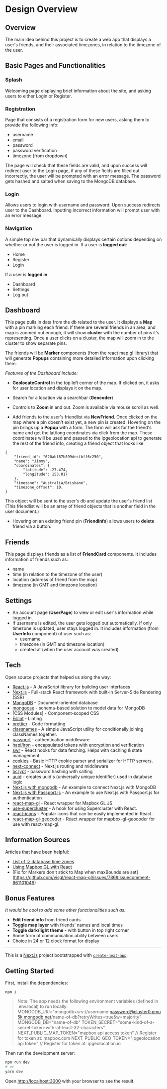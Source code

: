 # Design Overview

## Overview

The main idea behind this project is to create a web app that displays a user's friends, and their associated timezones, in relation to the timezone of the user.

## Basic Pages and Functionalities

### Splash

Welcoming page displaying brief information about the site, and asking users to either Login or Register.

### Registration

Page that consists of a registration form for new users, asking them to provide the following info:

-   username
-   email
-   password
-   password verification
-   timezone (from dropdown)

The page will check that these fields are valid, and upon success will redirect user to the Login page, if any of these fields are filled out incorrectly, the user will be prompted with an error message. The password gets hashed and salted when saving to the MongoDB database.

### Login

Allows users to login with username and password. Upon success redirects user to the Dashboard. Inputting incorrect information will prompt user with an error message.

### Navigation

A simple top nav bar that dynamically displays certain options depending on whether or not the user is logged in.
If a user is **logged out**:

-   Home
-   Register
-   Login

If a user is **logged in**:

-   Dashboard
-   Settings
-   Log out

## Dashboard

This page pulls in data from the db related to the user. It displays a **Map** with a pin marking each friend. If there are several friends in an area, and map is zoomed out enough, it will show **cluster** with the number of pins it's representing. Once a user clicks on a cluster, the map will zoom in to the cluster to show separate pins.

The friends will be **Marker** components (from the react map gl library) that will generate **Popups** containing more detailed information upon clicking them.

_Features of the Dashboard include:_

-   **GeolocateControl** in the top left corner of the map. If clicked on, it asks for user location and displays it on the map.

-   Search for a location via a searchbar (**Geocoder**)
-   Controls to **Zoom** in and out. Zoom is available via mouse scroll as well.

-   Add friends to the user's friendlist via **NewFriend**.
    Once clicked on the map where a pin doesn't exist yet, a new pin is created. Hovering on the pin brings up a **Popup** with a form.
    The form will ask for the friend's name and get the lat/long coordinates via click from the map. These coordinates will be used and passed to the ipgeolocation api to generate the rest of the friend info, creating a friend object that looks like:

```
{
    "friend_id": "620abf87b899decfbff6c250",
    "name": "Jimmy",
    "coordinates": {
        "latitude": -27.474,
        "longitude": 153.017
    },
    "timezone": "Australia/Brisbane",
    "timezone_offset": 10,
}
```

This object will be sent to the user's db and update the user's friend list (This friendlist will be an array of friend objects that is another field in the user document.)

-   Hovering on an existing friend pin (**FriendInfo**) allows users to **delete** friend via a button.

## Friends

This page displays friends as a list of **FriendCard** components.
It includes information of friends such as:

-   name
-   time (in relation to the timezone of the user)
-   location (address of friend from the map)
-   timezone (in GMT and timezone location)

## Settings

-   An account page (**UserPage**) to view or edit user's information while logged in.
-   If username is edited, the user gets logged out automatically. If only timezone is updated, user stays logged in.
    It includes information (from **UserInfo** component) of user such as:
    -   username
    -   timezone (in GMT and timezone location)
    -   created at (when the user account was created)

## Tech

Open source projects that helped us along the way:

-   [React.js](https://reactjs.org/) - A JavaScript library for building user interfaces
-   [Next.js](https://nextjs.org/) - Full-stack React framework with built-in Server-Side Rendering (SSR)
-   [MongoDB](https://www.mongodb.com/) - Document-oriented database
-   [mongoose](https://mongoosejs.com/) - schema-based solution to model data for MongoDB
-   [CSS Modules] - Component-scoped CSS
-   [Eslint](https://eslint.org/) - Linting
-   [prettier](https://prettier.io/) - Code formatting
-   [classnames](https://www.npmjs.com/package/classnames) - A simple JavaScript utility for conditionally joining classNames together.
-   [passport](https://www.passportjs.org/) - authentication middleware
-   [hapi/iron](https://hapi.dev/module/iron) - encapsulated tokens with encryption and verification
-   [swr](https://swr.vercel.app/) - React hooks for data fetching. Helps with caching & state management
-   [cookies](https://www.npmjs.com/package/cookie) - Basic HTTP cookie parser and serializer for HTTP servers.
-   [next-connect](https://www.npmjs.com/package/next-connect) - Next.js routing and middleware
-   [bcrypt](https://www.npmjs.com/package/bcryptjs) - password hashing with salting
-   [uuid](https://www.npmjs.com/package/uuid) - creates uuid's (universally unique identifier) used in database logic
-   [Next.js with mongodb](https://github.com/vercel/next.js/tree/canary/examples/with-mongodb-mongoose) - An example to connect Next.js with MongoDB
-   [Next.js with Passport.js](https://github.com/vercel/next.js/tree/canary/examples/with-passport) - An example to use Next.js with Passport.js for authentication
-   [react-map-gl](https://visgl.github.io/react-map-gl/) - React wrapper for Mapbox GL JS
-   [use-supercluster](https://www.npmjs.com/package/use-supercluster) - A hook for using Supercluster with React.
-   [react-icons](https://react-icons.github.io/react-icons/) - Popular icons that can be easily implemented in React.
-   [react-map-gl-geocoder](https://www.npmjs.com/package/react-map-gl-geocoder) - React wrapper for mapbox-gl-geocoder for use with react-map-gl.

## Information Sources

Articles that have been helpful:

-   [List of tz database time zones](https://en.wikipedia.org/wiki/List_of_tz_database_time_zones)
-   [Using Mapbox GL with React](https://blog.logrocket.com/how-to-use-mapbox-gl/)
-   [Fix for Markers don't stick to Map when maxBounds are set] (https://github.com/visgl/react-map-gl/issues/786#issuecomment-861101046)

## Bonus Features

_It would be cool to add some other functionalities such as:_

-   **Edit friend info** from friend cards
-   **Toggle map layer** with friends' names and local times
-   **Toggle dark/light theme** - with button in top right corner
-   Some form of communication ability between users
-   Choice in 24 or 12 clock format for display

---

This is a [Next.js](https://nextjs.org/) project bootstrapped with [`create-next-app`](https://github.com/vercel/next.js/tree/canary/packages/create-next-app).

## Getting Started

First, install the dependencies:

```
npm i
```

> Note:
> The app needs the following environment variables (defined in .env.local) to run locally:
> MONGODB_URI="mongodb+srv://username:password@cluster0.pmu5k.mongodb.net/name-of-db?retryWrites=true&w=majority"
> MONGODB_DB="name-of-db"
> TOKEN_SECRET="some-kind-of-a-secret-token-with-at-least-32-characters"
> NEXT_PUBLIC_MAP_TOKEN="mapbox api access token" // Register for token at: mapbox.com
> NEXT_PUBLIC_GEO_TOKEN="ipgeolocation api token" // Register for token at: ipgeolocation.io

Then run the development server:

```bash
npm run dev
# or
yarn dev
```

Open [http://localhost:3000](http://localhost:3000) with your browser to see the result.
